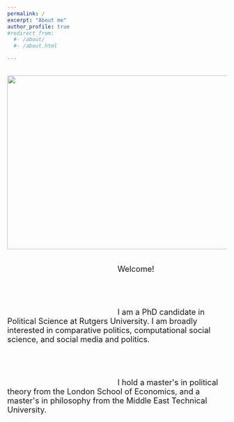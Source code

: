 ```yaml
---
permalink: /
excerpt: "About me"
author_profile: true
#redirect_from: 
  #- /about/
  #- /about.html

---
```


<br /> 

<center>

<img src="header.jpg" width="1550" height="400">

</center>

<br/>
<font size="4">

&ensp; &ensp; &ensp; &ensp; &ensp; &ensp; &ensp; &ensp; &ensp; &ensp; &ensp; &ensp; &ensp; &ensp; &ensp; &ensp; &ensp; &ensp; Welcome! 

<br/> <br/>

&ensp; &ensp; &ensp; &ensp; &ensp; &ensp; &ensp; &ensp; &ensp; &ensp; &ensp; &ensp; &ensp; &ensp; &ensp; &ensp; &ensp; &ensp; I am a PhD candidate in Political Science at Rutgers University. I am broadly interested in comparative politics, computational social science, and social media and politics.

<br/> <br/>

&ensp; &ensp; &ensp; &ensp; &ensp; &ensp; &ensp; &ensp; &ensp; &ensp; &ensp; &ensp; &ensp; &ensp; &ensp; &ensp; &ensp; &ensp; I hold a master's in political theory from the London School of Economics, and a master's in philosophy from the Middle East Technical University. 

<br /> <br /> <br />
